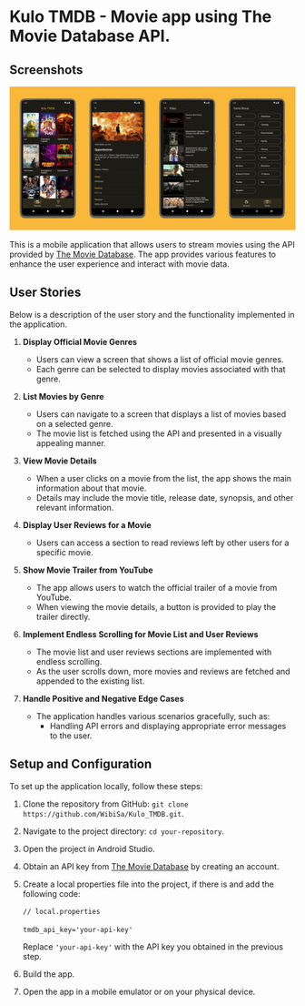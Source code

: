 # Kulo TMDB - Movie app using The Movie Database API.

## Screenshots

<img src="screenshots/kulo_tmdb_cover.png
"/>

This is a mobile application that allows users to stream movies using the API provided by [The Movie Database](https://www.themoviedb.org). The app provides various features to enhance the user experience and interact with movie data.

## User Stories

Below is a description of the user story and the functionality implemented in the application.

1. **Display Official Movie Genres**
   - Users can view a screen that shows a list of official movie genres.
   - Each genre can be selected to display movies associated with that genre.

2. **List Movies by Genre**
   - Users can navigate to a screen that displays a list of movies based on a selected genre.
   - The movie list is fetched using the API and presented in a visually appealing manner.

3. **View Movie Details**
   - When a user clicks on a movie from the list, the app shows the main information about that movie.
   - Details may include the movie title, release date, synopsis, and other relevant information.

4. **Display User Reviews for a Movie**
   - Users can access a section to read reviews left by other users for a specific movie.

5. **Show Movie Trailer from YouTube**
   - The app allows users to watch the official trailer of a movie from YouTube.
   - When viewing the movie details, a button is provided to play the trailer directly.

6. **Implement Endless Scrolling for Movie List and User Reviews**
   - The movie list and user reviews sections are implemented with endless scrolling.
   - As the user scrolls down, more movies and reviews are fetched and appended to the existing list.

7. **Handle Positive and Negative Edge Cases**
   - The application handles various scenarios gracefully, such as:
     - Handling API errors and displaying appropriate error messages to the user.

## Setup and Configuration

To set up the application locally, follow these steps:

1. Clone the repository from GitHub: `git clone https://github.com/WibiSa/Kulo_TMDB.git`.
2. Navigate to the project directory: `cd your-repository`.
3. Open the project in Android Studio.
4. Obtain an API key from [The Movie Database](https://www.themoviedb.org) by creating an account.
5. Create a local properties file into the project, if there is and add the following code:

   ```
   // local.properties

   tmdb_api_key='your-api-key'
   ```

   Replace `'your-api-key'` with the API key you obtained in the previous step.

6. Build the app.
7. Open the app in a mobile emulator or on your physical device.
